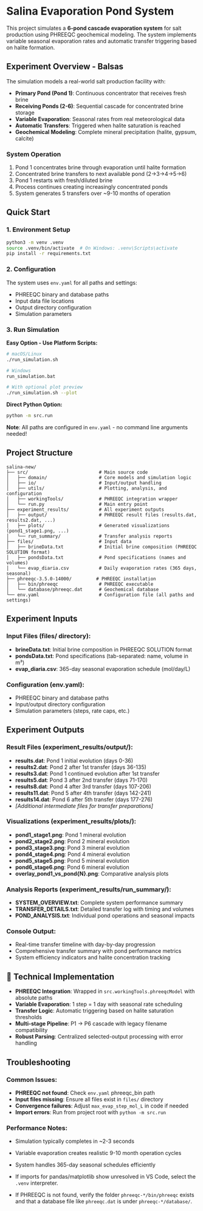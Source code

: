 # Salina Evaporation Pond System

This project simulates a **6-pond cascade evaporation system** for salt production using PHREEQC geochemical modeling. The system implements variable seasonal evaporation rates and automatic transfer triggering based on halite formation.

## Experiment Overview - Balsas

The simulation models a real-world salt production facility with:

- **Primary Pond (Pond 1)**: Continuous concentrator that receives fresh brine
- **Receiving Ponds (2-6)**: Sequential cascade for concentrated brine storage
- **Variable Evaporation**: Seasonal rates from real meteorological data
- **Automatic Transfers**: Triggered when halite saturation is reached
- **Geochemical Modeling**: Complete mineral precipitation (halite, gypsum, calcite)

### System Operation
1. Pond 1 concentrates brine through evaporation until halite formation
2. Concentrated brine transfers to next available pond (2→3→4→5→6) 
3. Pond 1 restarts with fresh/diluted brine
4. Process continues creating increasingly concentrated ponds
5. System generates 5 transfers over ~9-10 months of operation

## Quick Start

### 1. Environment Setup
```bash
python3 -m venv .venv
source .venv/bin/activate  # On Windows: .venv\Scripts\activate
pip install -r requirements.txt
```

### 2. Configuration
The system uses `env.yaml` for all paths and settings:
- PHREEQC binary and database paths
- Input data file locations  
- Output directory configuration
- Simulation parameters

### 3. Run Simulation

**Easy Option - Use Platform Scripts:**
```bash
# macOS/Linux
./run_simulation.sh

# Windows  
run_simulation.bat

# With optional plot preview
./run_simulation.sh --plot
```

**Direct Python Option:**
```bash
python -m src.run
```

**Note**: All paths are configured in `env.yaml` - no command line arguments needed!

## Project Structure

```
salina-new/
├── src/                          # Main source code
│   ├── domain/                   # Core models and simulation logic  
│   ├── io/                       # Input/output handling
│   ├── utils/                    # Plotting, analysis, and configuration
│   ├── workingTools/             # PHREEQC integration wrapper
│   └── run.py                    # Main entry point
├── experiment_results/           # All experiment outputs
│   ├── output/                   # PHREEQC result files (results.dat, results2.dat, ...)
│   ├── plots/                    # Generated visualizations (pond1_stage1.png, ...)
│   └── run_summary/              # Transfer analysis reports
├── files/                        # Input data
│   ├── brineData.txt             # Initial brine composition (PHREEQC SOLUTION format)
│   ├── pondsData.txt             # Pond specifications (names and volumes)
│   └── evap_diaria.csv           # Daily evaporation rates (365 days, seasonal)
├── phreeqc-3.5.0-14000/         # PHREEQC installation
│   ├── bin/phreeqc               # PHREEQC executable
│   └── database/phreeqc.dat      # Geochemical database
└── env.yaml                      # Configuration file (all paths and settings)
```

## Experiment Inputs

### Input Files (files/ directory):
- **brineData.txt**: Initial brine composition in PHREEQC SOLUTION format
- **pondsData.txt**: Pond specifications (tab-separated: name, volume in m³)
- **evap_diaria.csv**: 365-day seasonal evaporation schedule (mol/day/L)

### Configuration (env.yaml):
- PHREEQC binary and database paths
- Input/output directory configuration
- Simulation parameters (steps, rate caps, etc.)

## Experiment Outputs

### Result Files (experiment_results/output/):
- **results.dat**: Pond 1 initial evolution (days 0-36)
- **results2.dat**: Pond 2 after 1st transfer (days 36-135)
- **results3.dat**: Pond 1 continued evolution after 1st transfer
- **results5.dat**: Pond 3 after 2nd transfer (days 71-170)
- **results8.dat**: Pond 4 after 3rd transfer (days 107-206)
- **results11.dat**: Pond 5 after 4th transfer (days 142-241)
- **results14.dat**: Pond 6 after 5th transfer (days 177-276)
- *[Additional intermediate files for transfer preparations]*

### Visualizations (experiment_results/plots/):
- **pond1_stage1.png**: Pond 1 mineral evolution
- **pond2_stage2.png**: Pond 2 mineral evolution
- **pond3_stage3.png**: Pond 3 mineral evolution
- **pond4_stage4.png**: Pond 4 mineral evolution
- **pond5_stage5.png**: Pond 5 mineral evolution
- **pond6_stage6.png**: Pond 6 mineral evolution
- **overlay_pond1_vs_pond{N}.png**: Comparative analysis plots

### Analysis Reports (experiment_results/run_summary/):
- **SYSTEM_OVERVIEW.txt**: Complete system performance summary
- **TRANSFER_DETAILS.txt**: Detailed transfer log with timing and volumes
- **POND_ANALYSIS.txt**: Individual pond operations and seasonal impacts

### Console Output:
- Real-time transfer timeline with day-by-day progression
- Comprehensive transfer summary with pond performance metrics
- System efficiency indicators and halite concentration tracking

## 🔧 Technical Implementation

- **PHREEQC Integration**: Wrapped in `src.workingTools.phreeqcModel` with absolute paths
- **Variable Evaporation**: 1 step = 1 day with seasonal rate scheduling
- **Transfer Logic**: Automatic triggering based on halite saturation thresholds
- **Multi-stage Pipeline**: P1 → P6 cascade with legacy filename compatibility
- **Robust Parsing**: Centralized selected-output processing with error handling

## Troubleshooting

### Common Issues:
- **PHREEQC not found**: Check `env.yaml` phreeqc_bin path
- **Input files missing**: Ensure all files exist in `files/` directory
- **Convergence failures**: Adjust `max_evap_step_mol_L` in code if needed
- **Import errors**: Run from project root with `python -m src.run`

### Performance Notes:
- Simulation typically completes in ~2-3 seconds
- Variable evaporation creates realistic 9-10 month operation cycles  
- System handles 365-day seasonal schedules efficiently

- If imports for pandas/matplotlib show unresolved in VS Code, select the `.venv` interpreter.
- If PHREEQC is not found, verify the folder `phreeqc-*/bin/phreeqc` exists and that a database file like `phreeqc.dat` is under `phreeqc-*/database/`.
